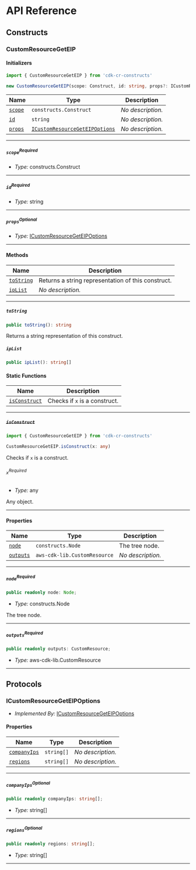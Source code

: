 # API Reference <a name="API Reference" id="api-reference"></a>

## Constructs <a name="Constructs" id="Constructs"></a>

### CustomResourceGetEIP <a name="CustomResourceGetEIP" id="cdk-cr-constructs.CustomResourceGetEIP"></a>

#### Initializers <a name="Initializers" id="cdk-cr-constructs.CustomResourceGetEIP.Initializer"></a>

```typescript
import { CustomResourceGetEIP } from 'cdk-cr-constructs'

new CustomResourceGetEIP(scope: Construct, id: string, props?: ICustomResourceGetEIPOptions)
```

| **Name** | **Type** | **Description** |
| --- | --- | --- |
| <code><a href="#cdk-cr-constructs.CustomResourceGetEIP.Initializer.parameter.scope">scope</a></code> | <code>constructs.Construct</code> | *No description.* |
| <code><a href="#cdk-cr-constructs.CustomResourceGetEIP.Initializer.parameter.id">id</a></code> | <code>string</code> | *No description.* |
| <code><a href="#cdk-cr-constructs.CustomResourceGetEIP.Initializer.parameter.props">props</a></code> | <code><a href="#cdk-cr-constructs.ICustomResourceGetEIPOptions">ICustomResourceGetEIPOptions</a></code> | *No description.* |

---

##### `scope`<sup>Required</sup> <a name="scope" id="cdk-cr-constructs.CustomResourceGetEIP.Initializer.parameter.scope"></a>

- *Type:* constructs.Construct

---

##### `id`<sup>Required</sup> <a name="id" id="cdk-cr-constructs.CustomResourceGetEIP.Initializer.parameter.id"></a>

- *Type:* string

---

##### `props`<sup>Optional</sup> <a name="props" id="cdk-cr-constructs.CustomResourceGetEIP.Initializer.parameter.props"></a>

- *Type:* <a href="#cdk-cr-constructs.ICustomResourceGetEIPOptions">ICustomResourceGetEIPOptions</a>

---

#### Methods <a name="Methods" id="Methods"></a>

| **Name** | **Description** |
| --- | --- |
| <code><a href="#cdk-cr-constructs.CustomResourceGetEIP.toString">toString</a></code> | Returns a string representation of this construct. |
| <code><a href="#cdk-cr-constructs.CustomResourceGetEIP.ipList">ipList</a></code> | *No description.* |

---

##### `toString` <a name="toString" id="cdk-cr-constructs.CustomResourceGetEIP.toString"></a>

```typescript
public toString(): string
```

Returns a string representation of this construct.

##### `ipList` <a name="ipList" id="cdk-cr-constructs.CustomResourceGetEIP.ipList"></a>

```typescript
public ipList(): string[]
```

#### Static Functions <a name="Static Functions" id="Static Functions"></a>

| **Name** | **Description** |
| --- | --- |
| <code><a href="#cdk-cr-constructs.CustomResourceGetEIP.isConstruct">isConstruct</a></code> | Checks if `x` is a construct. |

---

##### ~~`isConstruct`~~ <a name="isConstruct" id="cdk-cr-constructs.CustomResourceGetEIP.isConstruct"></a>

```typescript
import { CustomResourceGetEIP } from 'cdk-cr-constructs'

CustomResourceGetEIP.isConstruct(x: any)
```

Checks if `x` is a construct.

###### `x`<sup>Required</sup> <a name="x" id="cdk-cr-constructs.CustomResourceGetEIP.isConstruct.parameter.x"></a>

- *Type:* any

Any object.

---

#### Properties <a name="Properties" id="Properties"></a>

| **Name** | **Type** | **Description** |
| --- | --- | --- |
| <code><a href="#cdk-cr-constructs.CustomResourceGetEIP.property.node">node</a></code> | <code>constructs.Node</code> | The tree node. |
| <code><a href="#cdk-cr-constructs.CustomResourceGetEIP.property.outputs">outputs</a></code> | <code>aws-cdk-lib.CustomResource</code> | *No description.* |

---

##### `node`<sup>Required</sup> <a name="node" id="cdk-cr-constructs.CustomResourceGetEIP.property.node"></a>

```typescript
public readonly node: Node;
```

- *Type:* constructs.Node

The tree node.

---

##### `outputs`<sup>Required</sup> <a name="outputs" id="cdk-cr-constructs.CustomResourceGetEIP.property.outputs"></a>

```typescript
public readonly outputs: CustomResource;
```

- *Type:* aws-cdk-lib.CustomResource

---




## Protocols <a name="Protocols" id="Protocols"></a>

### ICustomResourceGetEIPOptions <a name="ICustomResourceGetEIPOptions" id="cdk-cr-constructs.ICustomResourceGetEIPOptions"></a>

- *Implemented By:* <a href="#cdk-cr-constructs.ICustomResourceGetEIPOptions">ICustomResourceGetEIPOptions</a>


#### Properties <a name="Properties" id="Properties"></a>

| **Name** | **Type** | **Description** |
| --- | --- | --- |
| <code><a href="#cdk-cr-constructs.ICustomResourceGetEIPOptions.property.companyIps">companyIps</a></code> | <code>string[]</code> | *No description.* |
| <code><a href="#cdk-cr-constructs.ICustomResourceGetEIPOptions.property.regions">regions</a></code> | <code>string[]</code> | *No description.* |

---

##### `companyIps`<sup>Optional</sup> <a name="companyIps" id="cdk-cr-constructs.ICustomResourceGetEIPOptions.property.companyIps"></a>

```typescript
public readonly companyIps: string[];
```

- *Type:* string[]

---

##### `regions`<sup>Optional</sup> <a name="regions" id="cdk-cr-constructs.ICustomResourceGetEIPOptions.property.regions"></a>

```typescript
public readonly regions: string[];
```

- *Type:* string[]

---

